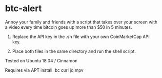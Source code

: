 # btc-alert
Annoy your family and friends with a script that takes over your screen with a video every time bitcoin goes up more than $50 in 5 minutes.

1. Replace the API key in the .sh file with your own CoinMarketCap API key.

2. Place both files in the same directory and run the shell script.

Tested on Ubuntu 18.04 / Cinnamon

Requires via APT install: bc curl jq mpv
